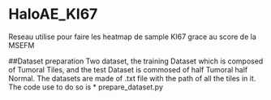 # HaloAE_KI67
Reseau utilise pour faire les heatmap de sample KI67 grace au score de la MSEFM

##Dataset preparation
Two dataset, the training Dataset which is composed of Tumoral Tiles, and the test Dataset is commosed of half Tumoral half Normal. 
The datasets are made of .txt file with the path of all the tiles in it. 
The code use to do so is * prepare_dataset.py
